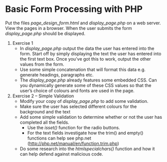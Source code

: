 # Basic Form Processing with PHP

Put the files *page_design_form.html* and *display_page.php* on a web server. View the pages in a browser. When the user submits the form *display_page.php* should be displayed. 

1. Exercise 1
    * In *display_page.php* output the data the user has entered into the form. Start off by simply displaying the text the user has entered into the first text box. Once you've got this to work, output the other values from the form. 
    * Use some simple concatenation that will format this data e.g. generate headings, paragraphs etc.
    * The *display_page.php* already features some embedded CSS. Can you dynamically generate some of these CSS values so that the user’s choice of colours and fonts are used in the page.
2. Exercise 2 – Simple Validation
    * Modify your copy of *display_page.php* to add some validation. 
    * Make sure  the user has selected different colours for the background and the text
    * Add some simple validation to determine whether or not the user has completed all the fields. 
        * Use the *isset()* function for the radio buttons. 
        * For the text fields investigate how the trim() and empty() functions can help see php.net (http://php.net/manual/en/function.trim.php)  
    * Do some research into the *htmlspecialchars()* function and how it can help defend against malicious code. 

